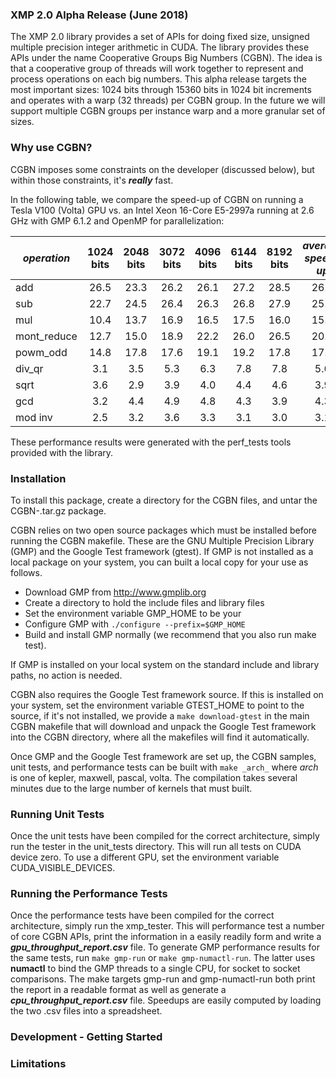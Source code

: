 ### XMP 2.0 Alpha Release (June 2018)

The XMP 2.0 library provides a set of APIs for doing fixed size, unsigned multiple precision integer arithmetic in CUDA.   The library provides
these APIs under the name Cooperative Groups Big Numbers (CGBN).   The idea is that a cooperative group of threads will work together to represent
and process operations on each big numbers.   This alpha release targets the most important sizes:  1024 bits through 15360 bits in 1024 bit 
increments and operates with a warp (32 threads) per CGBN group.   In the future we will support multiple CGBN groups per instance warp and a
more granular set of sizes.  

### Why use CGBN?

CGBN imposes some constraints on the developer (discussed below), but within those constraints, it's **_really_** fast. 

In the following table, we compare the speed-up of CGBN on running a Tesla V100 (Volta) GPU vs. an Intel Xeon 16-Core E5-2997a running at 2.6 GHz 
with GMP 6.1.2 and OpenMP for parallelization:

|_operation_| 1024 bits | 2048 bits | 3072 bits | 4096 bits | 6144 bits | 8192 bits |_average speed-up_|
|-----------|:---------:|:---------:|:---------:|:---------:|:---------:|:---------:|:----------------:|
|add        | 26.5      | 23.3      | 26.2      | 26.1      | 27.2      | 28.5      | 26.3             |
|sub        | 22.7      | 24.5      | 26.4      | 26.3      | 26.8      | 27.9      | 25.8             |
|mul        | 10.4      | 13.7      | 16.9      | 16.5      | 17.5      | 16.0      | 15.2             |
|mont_reduce| 12.7      | 15.0      | 18.9      | 22.2      | 26.0      | 26.5      | 20.2             |
|powm_odd   | 14.8      | 17.8      | 17.6      | 19.1      | 19.2      | 17.8      | 17.7             |
|div_qr     | 3.1       | 3.5       | 5.3       | 6.3       | 7.8       | 7.8       | 5.6              |
|sqrt       | 3.6       | 2.9       | 3.9       | 4.0       | 4.4       | 4.6       | 3.9              |
|gcd        | 3.2       | 4.4       | 4.9       | 4.8       | 4.3       | 3.9       | 4.3              |
|mod inv    | 2.5       | 3.2       | 3.6       | 3.3       | 3.1       | 3.0       | 3.1              |

These performance results were generated with the perf_tests tools provided with the library.

### Installation

To install this package, create a directory for the CGBN files, and untar the CGBN-<date>.tar.gz package.

CGBN relies on two open source packages which must be installed before running the CGBN makefile.   These are the GNU Multiple Precision Library (GMP)
and the Google Test framework (gtest).   If GMP is not installed as a local package on your system, you can built a local copy for your use as follows.

* Download GMP from http://www.gmplib.org
* Create a directory to hold the include files and library files
* Set the environment variable GMP_HOME to be your
* Configure GMP with `./configure --prefix=$GMP_HOME`
* Build and install GMP normally (we recommend that you also run make test).

If GMP is installed on your local system on the standard include and library paths, no action is needed.

CGBN also requires the Google Test framework source.  If this is installed on your system, set the environment variable GTEST_HOME to point to the source,
if it's not installed, we provide a `make download-gtest` in the main CGBN makefile that will download and unpack the Google Test framework into the CGBN
directory, where all the makefiles will find it automatically.

Once GMP and the Google Test framework are set up, the CGBN samples, unit tests, and performance tests can be built with `make _arch_` where _arch_ is one 
of kepler, maxwell, pascal, volta.   The compilation takes several minutes due to the large number of kernels that must built.

### Running Unit Tests

Once the unit tests have been compiled for the correct architecture, simply run the tester in the unit_tests directory.  This will run all tests on CUDA
device zero.  To use a different GPU, set the environment variable CUDA_VISIBLE_DEVICES.

### Running the Performance Tests

Once the performance tests have been compiled for the correct architecture, simply run the xmp_tester.  This will performance test a number of core CGBN 
APIs, print the information in a easily readily form and write a **_gpu\_throughput\_report.csv_** file.   To generate GMP performance results for the
same tests, run `make gmp-run` or `make gmp-numactl-run`.   The latter uses **numactl** to bind the GMP threads to a single CPU, for socket to socket
comparisons.   The make targets gmp-run and gmp-numactl-run both print the report in a readable format as well as generate a **_cpu\_throughput\_report.csv_**
file.   Speedups are easily computed by loading the two .csv files into a spreadsheet.

### Development - Getting Started



### Limitations
